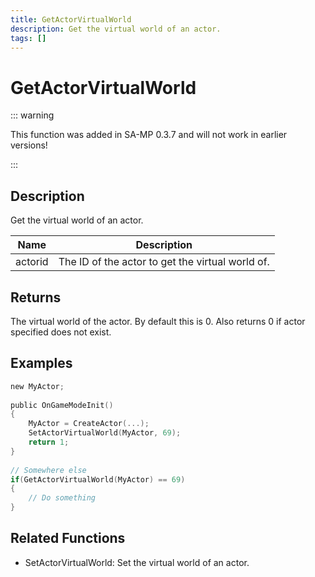 ```yaml
---
title: GetActorVirtualWorld
description: Get the virtual world of an actor.
tags: []
---
```


# GetActorVirtualWorld

::: warning

This function was added in SA-MP 0.3.7 and will not work in earlier versions!

:::

## Description

Get the virtual world of an actor.

| Name    | Description                                      |
| ------- | ------------------------------------------------ |
| actorid | The ID of the actor to get the virtual world of. |

## Returns

The virtual world of the actor. By default this is 0. Also returns 0 if actor specified does not exist.

## Examples

```c
new MyActor;
 
public OnGameModeInit()
{
    MyActor = CreateActor(...);
    SetActorVirtualWorld(MyActor, 69);
    return 1;
}
 
// Somewhere else
if(GetActorVirtualWorld(MyActor) == 69)
{
    // Do something
}
```

## Related Functions

- SetActorVirtualWorld: Set the virtual world of an actor.
